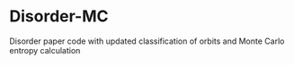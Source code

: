 # Disorder-MC
Disorder paper code with updated classification of orbits and Monte Carlo entropy calculation

